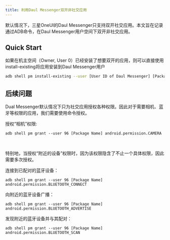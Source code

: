 ```yaml
---
title: 利用Daul Messenger双开非社交应用
---
```

默认情况下，三星OneUI的Daul Messenger只支持双开社交应用。本文旨在记录通过ADB命令，在Daul Messenger用户空间下双开非社交应用。

## Quick Start

如果在机主空间（Owner, User 0）已经安装了想要双开的应用，则可以直接使用install-existing将应用安装到Daul Messenger用户
``` bash
adb shell pm install-existing --user [User ID of Daul Messenger] [Package Name]
```

## 后续问题
Dual Messenger默认情况下只为社交应用授权各种权限。因此对于需要相机、蓝牙等权限的应用，我们需要使用命令授权。

授权“相机”权限:
```
adb shell pm grant --user 96 [Package Name] android.permission.CAMERA
```

<br>

特别地，当授权“附近的设备”权限时，因为该权限隐含了不止一个具体权限，因此需要多次授权。

连接到已配对的蓝牙设备：
```
adb shell pm grant --user 96 [Package Name] android.permission.BLUETOOTH_CONNECT
```

向附近的蓝牙设备广播：
```
adb shell pm grant --user 96 [Package Name] android.permission.BLUETOOTH_ADVERTISE
```

发现附近的蓝牙设备并与其配对：
```
adb shell pm grant --user 96 [Package Name] android.permission.BLUETOOTH_SCAN
```
